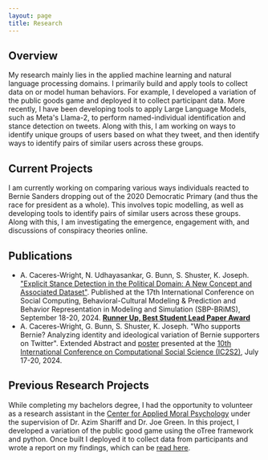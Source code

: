 ```yaml
---
layout: page
title: Research
---
```


## Overview

My research mainly lies in the applied machine learning and natural language processing domains. I primarily build and apply tools to collect data on or model human behaviors. For example, I developed a variation of the public goods game and deployed it to collect participant data. More recently, I have been developing tools to apply Large Language Models, such as Meta's Llama-2, to perform named-individual identification and stance detection on tweets. Along with this, I am working on ways to identify unique groups of users based on what they tweet, and then identify ways to identify pairs of similar users across these groups.  

## Current Projects

I am currently working on comparing various ways individuals reacted to Bernie Sanders dropping out of the 2020 Democratic Primary (and thus the race for president as a whole). This involves topic modelling, as well as developing tools to identify pairs of similar users across these groups. Along with this, I am investigating the emergence, engagement with, and discussions of conspiracy theories online.

## Publications

* A. Caceres-Wright, N. Udhayasankar, G. Bunn, S. Shuster, K. Joseph. ["Explicit Stance Detection in the Political Domain: A New Concept and Associated Dataset"](https://link.springer.com/chapter/10.1007/978-3-031-72241-7_1). Published at the 17th International Conference on Social Computing, Behavioral-Cultural Modeling & Prediction and Behavior Representation in Modeling and Simulation (SBP-BRiMS), September 18-20, 2024. **[Runner Up, Best Student Lead Paper Award](documents/2024_SBP-BRiMS%20Award.pdf)**
* A. Caceres-Wright, G. Bunn, S. Shuster, K. Joseph. "Who supports Bernie? Analyzing identity and ideological variation of Bernie supporters on Twitter". Extended Abstract and [poster](documents/Ic2s2_Poster.pdf) presented at the [10th International Conference on Computational Social Science (IC2S2)](https://ic2s2-2024.org/), July 17-20, 2024.

## Previous Research Projects

While completing my bachelors degree, I had the opportunity to volunteer as a research assistant in the [Center for Applied Moral Psychology](https://sharifflab.com/) under the supervision of Dr. Azim Shariff and Dr. Joe Green. In this project, I developed a variation of the public good game using the oTree framework and python. Once built I deployed it to collect data from participants and wrote a report on my findings, which can be [read here](documents/Caceres-Wright_undergrad_capstone.pdf).